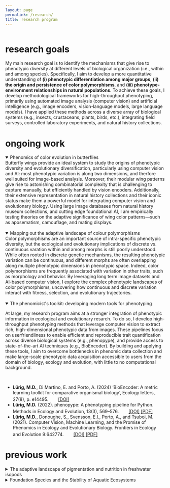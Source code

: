 ```yaml
---
layout: page
permalink: /research/
title: research program
---
```


<div class="gallery-grid">

  <div class="image-thumb" style="max-width:30%">
    <a data-src="/assets/images/photos/ml-07.jpg"
       data-lightbox="me"
	   data-title="Fieldwork in Sweden">
      <img>
    </a>
    <div class="caption"></div> 
  </div>

  <div class="image-thumb" style="max-width:30%">
    <a data-src="/assets/images/photos/ml-08.jpg"
       data-lightbox="me"
	   data-title="Working with specimens in silico">
      <img>
    </a>
    <div class="caption"></div>
  </div>

</div>

# research goals

My main research goal is to identify the mechanisms that give rise to phenotypic diversity at different levels of biological organization (i.e., within and among species). Specifically, I aim to develop a more quantitative understanding of **(i) phenotypic differentiation among major groups**, **(ii) the origin and persistence of color polymorphisms**, and **(iii) phenotype-environment relationships in natural populations**. To achieve these goals, I develop methodological frameworks for high-throughput phenotyping, primarily using automated image analysis (computer vision) and artificial intelligence (e.g., image encoders, vision-language models, large language models). I have applied these methods across a diverse array of biological systems (e.g., insects, crustaceans, plants, birds, etc.), integrating field surveys, controlled laboratory experiments, and natural history collections.

# ongoing work

<details open>
<summary>Phenomics of color evolution in butterflies</summary>
<div class="details-content">
Butterfly wings provide an ideal system to study the origins of phenotypic diversity and evolutionary diversification, particularly using computer vision and AI: most phenotypic variation is along two dimensions, and therfore well suited for image-based analysis. Moreover, their modular wing patterns give rise to astonishing combinatorial complexity that is challenging to capture manually, but efficiently handled by vision encoders. Additionally, their extensive representation in natural history collections and their iconic status make them a powerful model for integrating computer vision and evolutionary biology. Using large image databases from natural history museum collections, and cutting edge foundational AI, I am empirically testing theories on the adaptive significance of wing color patterns—such as aposematism, camouflage, and mating displays. 
</div>
<br>
<div class="gallery-grid">
  <div class="image-thumb" >
		<a data-src="/assets/images/figures/butterflies01.jpg"
		data-lightbox="isopods"
		data-title="Natural history museum collections are a rich source of organismal phenotypes.">
		<img>
		</a>
		<div class="caption"></div> 
  </div>

  <div class="image-thumb" >
		<a data-src="/assets/images/figures/butterflies02.jpg"
		data-lightbox="isopods"
		data-title="Foundational AI converts phenotypic information to generic features.">
		<img>
		</a>
		<div class="caption"></div>
  </div>

  <div class="image-thumb" >
		<a data-src="/assets/images/figures/butterflies03.jpg"
		data-lightbox="isopods"
		data-title="Visual feature space is mapped out with tangible metrics.">
		<img>
		</a>
		<div class="caption"></div> 
  </div>
</div>
</details>

<details open>
<summary>Mapping out the adaptive landscape of colour polymorphisms</summary>
  <div class="details-content">
Color polymorphisms are an important source of intra-specific phenotypic diversity, but the ecological and evolutionary implications of discrete vs. continuous varation within and among morphs is still poorly understood. While often rooted in discrete genetic mechanisms, the resulting phenotypic variation can be continuous, and different morphs are often overlapping along multiple phenotypic dimensions in phenotypic space. Indeed, color polymorphisms are frequently associated with variation in other traits, such as morphology and behavior. By leveraging long term image datasets and AI-based computer vision, I explore the complex phenotypic landscapes of color polymorphisms, uncovering how continuous and discrete variation interact with fitness, selection, and evolutionary trajectories.
</div>
<br>

<div class="gallery-grid">
  <div class="image-thumb" >
		<a data-src="/assets/images/figures/odonates01.jpg"
		data-lightbox="isopods"
		data-title="Color polymorphism in Ischnura elegans is female limited: 3 female color morphs vs 1 male morph.">
		<img>
		</a>
		<div class="caption"></div> 
  </div>

  <div class="image-thumb" >
		<a data-src="/assets/images/figures/odonates02.jpg"
		data-lightbox="isopods"
		data-title="computer vision extracts aspects of shape and coloration in high throughput.">
		<img>
		</a>
		<div class="caption"></div>
  </div>

  <div class="image-thumb" >
		<a data-src="/assets/images/figures/odonates03.jpg"
		data-lightbox="isopods"
		data-title="The combination of phenotypic and mating information can detect singals of sexual selection.">
		<img>
		</a>
		<div class="caption"></div> 
  </div>
</div>

</details>

<details open>
<summary>The phenomicist's toolkit: developing modern tools for phenotyping</summary>
<div class="details-content">

At large, my research program aims at a stronger integration of phenotypic information in ecological and evolutionary resarch. To do so, I develop high-throughput phenotyping methods that leverage computer vision to extract rich, high-dimensional phenotypic data from images. These pipelines focus on userfriendliness to enable efficient and reproducible trait quantification across diverse biological systems (e.g., phenopype), and provide access to state-of-the-art AI techniques (e.g., BioEncoder). By building and applying these tools, I aim to overcome bottlenecks in phenomic data collection and make large-scale phenotypic data acquisition accessible to users from the domain of biology, ecology and evolution, with little to no computational background.

</div>
<br>

<div class="gallery-grid">
  <div class="image-thumb" >
		<a data-src="/assets/images/figures/phenomics01.jpg"
		data-lightbox="isopods"
		data-title="phenopype: A phenotyping pipeline for Python">
		<img>
		</a>
		<div class="caption"></div> 
  </div>

  <div class="image-thumb" >
		<a data-src="/assets/images/figures/phenomics02.jpg"
		data-lightbox="isopods"
		data-title="BioEncoder: A metric learning toolkit for comparative organismal biology">
		<img>
		</a>
		<div class="caption"></div>
  </div>

  <div class="image-thumb" >
		<a data-src="/assets/images/figures/phenomics03.jpg"
		data-lightbox="isopods"
		data-title="Review on the use of computer vision for phenomics in ecology and evolutionary biology">
		<img>
		</a>
		<div class="caption"></div> 
  </div>
</div>

<ul>
  <li>
  <b>Lürig, M.D.</b>, Di Martino, E. and Porto, A. (2024) ‘BioEncoder: A metric learning toolkit for comparative organismal biology’, Ecology letters, 27(8), p. e14495. <img src="/assets/images/open_access_logo.png" style="height: 1.2em; padding: 3px; margin-top: -2px"> 
  <a id="link" href="https://doi.org/10.1111/ele.14495" target="_blank"> [DOI]</a>
  </li>
  <li>
  <b>Lürig, M.D.</b> (2022). phenopype: A phenotyping pipeline for Python. Methods in Ecology and Evolution, 13(3), 569–576. 
  <img src="/assets/images/open_access_logo.png" style="height: 1.2em; padding: 3px; margin-top: -2px"> 
  <a id="link" href="https://doi.org/10.1111/2041-210x.13771" target="_blank"> [DOI]</a>
  <a id="link" href="{{ site.data.links.gh_assets_files }}/papers/Lürig 2022 - phenopype - A phenotyping pipeline for Python.pdf"> [PDF]</a>
  </li>
  <li>
    <b>Lürig, M.D.</b>, Donoughe, S., Svensson, E.I., Porto, A., and Tsuboi, M. (2021). Computer Vision, Machine Learning, and the Promise of Phenomics in Ecology and Evolutionary Biology. Frontiers in Ecology and Evolution 9:642774. 
  <img src="/assets/images/open_access_logo.png" style="height: 1.2em; padding: 3px; margin-top: -2px"> 
  <a id="link" href="https://doi.org/10.3389/fevo.2021.642774" >[DOI]</a>
  <a id="link" href="{{ site.data.links.gh_assets_files }}/papers/Lürig et al. 2021 - Computer Vision, Machine Learning, and the Promise of Phenomics in Ecology and Evolutionary Biology.pdf" > [PDF]</a>	
  </li>
</ul>

</details>


# previous work

<details>
<summary>The adaptive landscape of pigmentation and nutrition in freshwater isopods</summary>
  <div class="details-content">

	The pigmentation of the freshwater isopod <i>Asellus aquaticus</i> is thought to be shaped visual predation along a gradient of background darkness. In a mesocosm experiment where me manipulated background darkness and predation pressure, we found that fish predation reduced isopod density, but pigmentation was primarily influenced by macrophyte presence, suggesting an environmental rather than predator-driven effect. A subsequent laboratory experiment revealed that pigmentation responds to dietary protein levels, with higher protein intake accelerating pigmentation development but increasing juvenile mortality under rapid growth. These findings indicate that dietary-driven plasticity can shape phenotypic variation and survival outcomes, even in the absence of predators. Together, these results highlight the complex interplay between genetic background, environmental conditions, and life-history traits in shaping isopod pigmentation.<br>

  <i>Asellus aquaticus</i> is becoming a versatile study system to investigate long-standing questions at the interface of ecology, evolution, and development. Findings from this and other work on the relevance of isopod pigmentation and development are summarized in a review article on <i>A. aquaticus</i> (Lafuente et al. 2021). 

</div>
<br>

<div class="gallery-grid">
  <div class="image-thumb" >
		<a data-src="/assets/images/figures/asellus01.jpg"
		data-lightbox="isopods"
		data-title="Variation in habitat background darkness in Lake Lucerne at Eawag Kastanienbaum ">
		<img>
		</a>
		<div class="caption"></div> 
  </div>

  <div class="image-thumb" >
		<a data-src="/assets/images/figures/asellus02.jpg"
		data-lightbox="isopods"
		data-title="Variation in pigmentation in freshwater isopods is thought to be an adaptive response to predation along a gradient of background darkness.">
		<img>
		</a>
		<div class="caption"></div>
  </div>

  <div class="image-thumb" >
		<a data-src="/assets/images/figures/asellus03.jpg"
		data-lightbox="isopods"
		data-title="Mesocosm experiment to manipulate background darkness and predation pressure.">
		<img>
		</a>
		<div class="caption"></div> 
  </div>

  <div class="image-thumb" >
		<a data-src="/assets/images/figures/asellus04.jpg"
		data-lightbox="isopods"
		data-title="Imaging setup for computer-vision-based quantification of pigmentation in isopods">
		<img>
		</a>
    	<div class="caption"></div> 
  </div>

  <div class="image-thumb" >
		<a data-src="/assets/images/figures/asellus05.jpg"
		data-lightbox="isopods"
		data-title="Differences in pigmentation between high (top) and low protein (bottom) supplement during ontogeny.">
		<img>
		</a>
		<div class="caption"></div> 
  </div>
</div>

<br>
<ul>
  <li>
	<b>Lürig, M.D.</b>, Narwani, A., Penson, H., Wehrli, B., Spaak, P., and Matthews, B. (2021). Non-additive effects of foundation species determine the response of aquatic ecosystems to nutrient perturbation. Ecology 102(7), e03371. 
	<a id="link" href="https://doi.org/10.1002/ecy.3371" >[DOI]</a>
	<a id="link" href="Lürig et al. 2021 - Ecology_accepted.pdf" > [PDF]</a>
  </li>
  <li>
	<b>Lürig, M.D.</b>, Best, R.J., Dakos, V., and Matthews, B. (2020). Submerged macrophytes affect the temporal variability of aquatic ecosystems. Freshwater Biology 66(3), 421-435.
	<a id="link" href="https://doi.org/10.1111/fwb.13648" >[DOI]</a>
	<a id="link" href="{{ site.data.links.gh_assets_files }}/papers/Lürig et al. 2021 - FWB_accepted.pdf" > [PDF]</a>	
  </li>
  <li>
	Lafuente, E., <b>Lürig, M.D.</b>, Rövekamp, M., Matthews, B., Buser, C., Vorburger, C., & Räsänen, K. (2021). Building on 150 Years of Knowledge: The Freshwater Isopod Asellus aquaticus as an Integrative Eco-Evolutionary Model System. Frontiers in Ecology and Evolution, 9. 
  <img src="/assets/images/open_access_logo.png" style="height: 1.2em; padding: 3px; margin-top: -2px"> 
  <a id="link" href="http://dx.doi.org/10.3389/fevo.2021.748212" target="_blank"> [DOI]</a>
  <a id="link" href="{{ site.data.links.gh_assets_files }}/papers/Lafuente et al. 2021 - Building on 150 Years of Knowledge - The Freshwat ... pod Asellus aquaticus as an Integrative Eco-Evolutionary Model System.pdf" > [PDF]</a>
  </li>
</ul>
</details>

<details>
<summary>Foundation Species and the Stability of Aquatic Ecosystems</summary>
  <div class="details-content">
	Foundation species shape ecosystem structure and function, but their effects can vary across timescales and in response to environmental change. Using a series of outdoor mesocosm experiments and high-frequency multi-parameter sensor technology we found that macrophytes reduce phytoplankton biomass, increase DOM accumulation, and influence ecosystem variability over time. However, when co-occurring with mussels, their effects on nutrient dynamics became less predictable, leading to a counterintuitive increase in phytoplankton biomass. These results show that while foundation species can stabilize ecosystems, their interactions may generate unexpected nonlinear responses to environmental perturbations.
  </div>
<br>
<div class="gallery-grid">
  <div class="image-thumb" >
    <a data-src="/assets/images/figures/sondes01.jpg"
       data-lightbox="gallery"
	     data-title="High frequency multi-parameter sondes (WTW/YSI) during calibration.">
      <img>
    </a>
    <div class="caption"></div> 
  </div>
  <div class="image-thumb" >
    <a data-src="/assets/images/figures/ponds01.jpg"
       data-lightbox="gallery"
	     data-title="Outdoor experimental pond ecosystems (20x 15000L) at Eawag Dübendorf.">
      <img>
    </a>
    <div class="caption"></div>
  </div>
</div>
<br>
<ul>
  <li>
	<b>Lürig, M.D.</b>, Narwani, A., Penson, H., Wehrli, B., Spaak, P., and Matthews, B. (2021). Non-additive effects of foundation species determine the response of aquatic ecosystems to nutrient perturbation. Ecology 102(7), e03371. 
	<a id="link" href="https://doi.org/10.1002/ecy.3371" >[DOI]</a>
	<a id="link" href="Lürig et al. 2021 - Ecology_accepted.pdf" > [PDF]</a>
  </li>
  <li>
	<b>Lürig, M.D.</b>, Best, R.J., Dakos, V., and Matthews, B. (2020). Submerged macrophytes affect the temporal variability of aquatic ecosystems. Freshwater Biology 66(3), 421-435.
	<a id="link" href="https://doi.org/10.1111/fwb.13648" >[DOI]</a>
	<a id="link" href="{{ site.data.links.gh_assets_files }}/papers/Lürig et al. 2021 - FWB_accepted.pdf" > [PDF]</a>	
  </li>
</ul>
</details>




